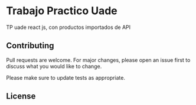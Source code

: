 # Trabajo Practico Uade

TP uade react js, con productos importados de API 


## Contributing
Pull requests are welcome. For major changes, please open an issue first to discuss what you would like to change.

Please make sure to update tests as appropriate.

## License
